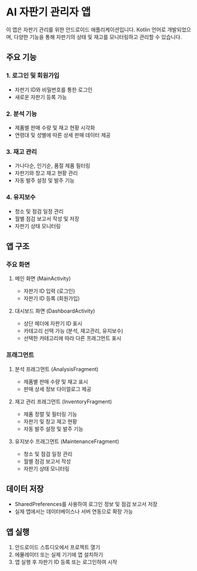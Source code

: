 # AI 자판기 관리자 앱

이 앱은 자판기 관리를 위한 안드로이드 애플리케이션입니다. Kotlin 언어로 개발되었으며, 다양한 기능을 통해 자판기의 상태 및 재고를 모니터링하고 관리할 수 있습니다.

## 주요 기능

### 1. 로그인 및 회원가입
- 자판기 ID와 비밀번호를 통한 로그인
- 새로운 자판기 등록 가능

### 2. 분석 기능
- 제품별 판매 수량 및 재고 현황 시각화
- 연령대 및 성별에 따른 상세 판매 데이터 제공

### 3. 재고 관리
- 가나다순, 인기순, 품절 제품 필터링
- 자판기와 창고 재고 현황 관리
- 자동 발주 설정 및 발주 기능

### 4. 유지보수
- 청소 및 점검 일정 관리
- 월별 점검 보고서 작성 및 저장
- 자판기 상태 모니터링

## 앱 구조

### 주요 화면
1. 메인 화면 (MainActivity)
   - 자판기 ID 입력 (로그인)
   - 자판기 ID 등록 (회원가입)

2. 대시보드 화면 (DashboardActivity)
   - 상단 헤더에 자판기 ID 표시
   - 카테고리 선택 가능 (분석, 재고관리, 유지보수)
   - 선택한 카테고리에 따라 다른 프래그먼트 표시

### 프래그먼트
1. 분석 프래그먼트 (AnalysisFragment)
   - 제품별 판매 수량 및 재고 표시
   - 판매 상세 정보 다이얼로그 제공

2. 재고 관리 프래그먼트 (InventoryFragment)
   - 제품 정렬 및 필터링 기능
   - 자판기 및 창고 재고 현황
   - 자동 발주 설정 및 발주 기능

3. 유지보수 프래그먼트 (MaintenanceFragment)
   - 청소 및 점검 일정 관리
   - 월별 점검 보고서 작성
   - 자판기 상태 모니터링

## 데이터 저장
- SharedPreferences를 사용하여 로그인 정보 및 점검 보고서 저장
- 실제 앱에서는 데이터베이스나 서버 연동으로 확장 가능

## 앱 실행
1. 안드로이드 스튜디오에서 프로젝트 열기
2. 에뮬레이터 또는 실제 기기에 앱 설치하기
3. 앱 실행 후 자판기 ID 등록 또는 로그인하여 시작